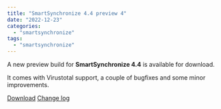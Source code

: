 ```yaml
---
title: "SmartSynchronize 4.4 preview 4"
date: "2022-12-23"
categories: 
  - "smartsynchronize"
tags: 
  - "smartsynchronize"
---
```


A new preview build for **SmartSynchronize 4.4** is available for download.

It comes with Virustotal support, a couple of bugfixes and some minor improvements.

[Download](http://www.syntevo.com/smartsynchronize/preview) [Change log](http://www.syntevo.com/smartsynchronize/changelog-eap.txt)
